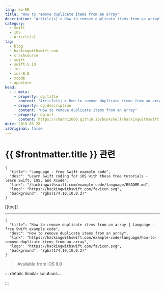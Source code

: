 ```yaml
---
lang: ko-KR
title: "How to remove duplicate items from an array"
description: "Article(s) > How to remove duplicate items from an array"
category:
  - Swift
  - iOS
  - Article(s)
tag: 
  - blog
  - hackingwithswift.com
  - crashcourse
  - swift
  - swift-5.10
  - ios
  - ios-8.0
  - xcode
  - appstore
head:
  - - meta:
    - property: og:title
      content: "Article(s) > How to remove duplicate items from an array"
    - property: og:description
      content: "How to remove duplicate items from an array"
    - property: og:url
      content: https://chanhi2000.github.io/bookshelf/hackingwithswift.com/example-code/language/how-to-remove-duplicate-items-from-an-array.html
date: 2019-03-28
isOriginal: false
---
```


# {{ $frontmatter.title }} 관련

```component VPCard
{
  "title": "Language - free Swift example code",
  "desc": "Learn Swift coding for iOS with these free tutorials - learn Swift, iOS, and Xcode",
  "link": "/hackingwithswift.com/example-code/language/README.md",
  "logo": "https://hackingwithswift.com/favicon.svg",
  "background": "rgba(174,10,10,0.2)"
}
```

[[toc]]

---

```component VPCard
{
  "title": "How to remove duplicate items from an array | Language - free Swift example code",
  "desc": "How to remove duplicate items from an array",
  "link": "https://hackingwithswift.com/example-code/language/how-to-remove-duplicate-items-from-an-array",
  "logo": "https://hackingwithswift.com/favicon.svg",
  "background": "rgba(174,10,10,0.2)"
}
```

> Available from iOS 8.0

<!-- TODO: 작성 -->

<!-- 
There are several ways of removing duplicate items from an array, but one of the easiest is with the following extension on `Array`:

```swift
extension Array where Element: Hashable {
    func removingDuplicates() -> [Element] {
        var addedDict = [Element: Bool]()

        return filter {
            addedDict.updateValue(true, forKey: $0) == nil
        }
    }

    mutating func removeDuplicates() {
        self = self.removingDuplicates()
    }
}
```

That provides two methods: one called `removingDuplicates()` that returns an array with duplicates removed, and one called `removeDuplicates()` that changes the array in place.

The method works using `filter()` and a dictionary: when you call `updateValue()` on a dictionary it returns nil if the key is new, so we can use that to figure out which items are unique.

For example:

```swift
let numbers = [1, 5, 3, 4, 5, 1, 3]
let unique = numbers.removingDuplicates()
```

-->

::: details Similar solutions…

<!--
/example-code/language/how-to-remove-items-from-an-array-using-filter">How to remove items from an array using filter() 
/example-code/language/how-to-remove-the-first-or-last-item-from-an-array">How to remove the first or last item from an array 
/example-code/language/remove-all-instances-of-an-object-from-an-array">Remove all instances of an object from an array 
/example-code/uikit/how-to-remove-cells-from-a-uitableview">How to remove cells from a UITableView 
/example-code/strings/how-to-remove-a-prefix-from-a-string">How to remove a prefix from a string</a>
-->

:::

